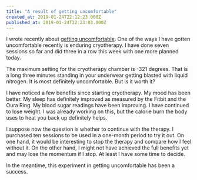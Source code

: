 ```yaml
---
title: "A result of getting uncomfortable"
created_at: 2019-01-24T22:12:23.000Z
published_at: 2019-01-24T22:23:03.000Z
---
```

I wrote recently about [getting uncomfortable](https://200wordsaday.com/words/get-uncomfortable-32885c34caf008283). One of the ways I have gotten uncomfortable recently is enduring cryotherapy. I have done seven sessions so far and did three in a row this week with one more planned today.

The maximum setting for the cryotherapy chamber is -321 degrees. That is a long three minutes standing in your underwear getting blasted with liquid nitrogen. It is most definitely uncomfortable. But is it worth it?

I have noticed a few benefits since starting cryotherapy. My mood has been better. My sleep has definitely improved as measured by the Fitbit and the Oura Ring. My blood sugar readings have been improving. I have continued to lose weight. I was already working on this, but the calorie burn the body uses to heat you back up definitely helps.

I suppose now the question is whether to continue with the therapy. I purchased ten sessions to be used in a one-month period to try it out. On one hand, it would be interesting to stop the therapy and compare how I feel without it. On the other hand, I might not have achieved the full benefits yet and may lose the momentum if I stop. At least I have some time to decide.

In the meantime, this experiment in getting uncomfortable has been a success.
